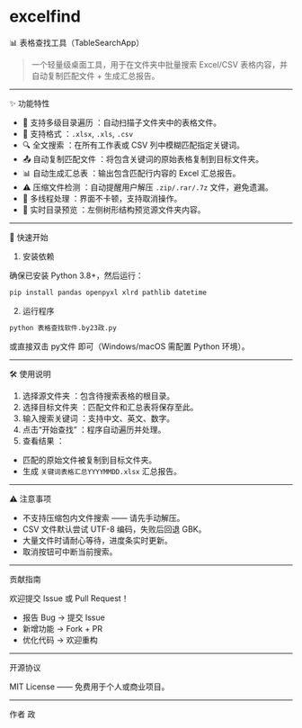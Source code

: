  # excelfind
  📊 表格查找工具（TableSearchApp）

> 一个轻量级桌面工具，用于在文件夹中批量搜索 Excel/CSV 表格内容，并自动复制匹配文件 + 生成汇总报告。

---

✨ 功能特性

- 📁  支持多级目录遍历 ：自动扫描子文件夹中的表格文件。
- 📄  支持格式 ：`.xlsx`, `.xls`, `.csv`
- 🔍  全文搜索 ：在所有工作表或 CSV 列中模糊匹配指定关键词。
- 📤  自动复制匹配文件 ：将包含关键词的原始表格复制到目标文件夹。
- 📊  自动生成汇总表 ：输出包含匹配行内容的 Excel 汇总报告。
- ⚠️  压缩文件检测 ：自动提醒用户解压 `.zip/.rar/.7z` 文件，避免遗漏。
- 🧵  多线程处理 ：界面不卡顿，支持取消操作。
- 🌳  实时目录预览 ：左侧树形结构预览源文件夹内容。

---

🚀 快速开始

 1. 安装依赖

确保已安装 Python 3.8+，然后运行：

```bash
pip install pandas openpyxl xlrd pathlib datetime
```

 2. 运行程序

```bash
python 表格查找软件.by23政.py
```

或直接双击 py文件 即可（Windows/macOS 需配置 Python 环境）。

---

🛠️ 使用说明

1.  选择源文件夹 ：包含待搜索表格的根目录。
2.  选择目标文件夹 ：匹配文件和汇总表将保存至此。
3.  输入搜索关键词 ：支持中文、英文、数字。
4.  点击“开始查找” ：程序自动遍历并处理。
5.  查看结果 ：
   - 匹配的原始文件被复制到目标文件夹。
   - 生成 `关键词表格汇总YYYYMMDD.xlsx` 汇总报告。

---

⚠️ 注意事项

- 不支持压缩包内文件搜索 —— 请先手动解压。
- CSV 文件默认尝试 UTF-8 编码，失败后回退 GBK。
- 大量文件时请耐心等待，进度条实时更新。
- 取消按钮可中断当前搜索。

---

贡献指南

欢迎提交 Issue 或 Pull Request！

- 报告 Bug → 提交 Issue
- 新增功能 → Fork + PR
- 优化代码 → 欢迎重构

---

开源协议

MIT License —— 免费用于个人或商业项目。

---
作者
政
